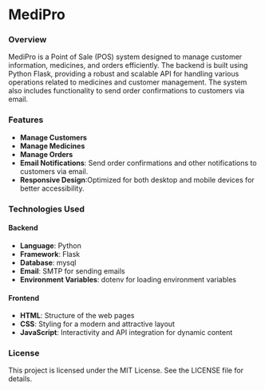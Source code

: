 # MediPro 

### Overview

MediPro is a Point of Sale (POS) system designed to manage customer information, medicines, and orders efficiently. The backend is built using Python Flask, providing a robust and scalable API for handling various operations related to medicines and customer management. The system also includes functionality to send order confirmations to customers via email.

### Features

- **Manage Customers** 
- **Manage Medicines**
- **Manage Orders**
- **Email Notifications**: Send order confirmations and other notifications to customers via email.
- **Responsive Design**:Optimized for both desktop and mobile devices for better accessibility.

### Technologies Used
####  Backend
- **Language**: Python
- **Framework**: Flask
- **Database**: mysql
- **Email**: SMTP for sending emails
- **Environment Variables**: dotenv for loading environment variables

#### Frontend
- **HTML**: Structure of the web pages
- **CSS**: Styling for a modern and attractive layout
- **JavaScript**: Interactivity and API integration for dynamic content

### License
This project is licensed under the MIT License. See the LICENSE file for details.

